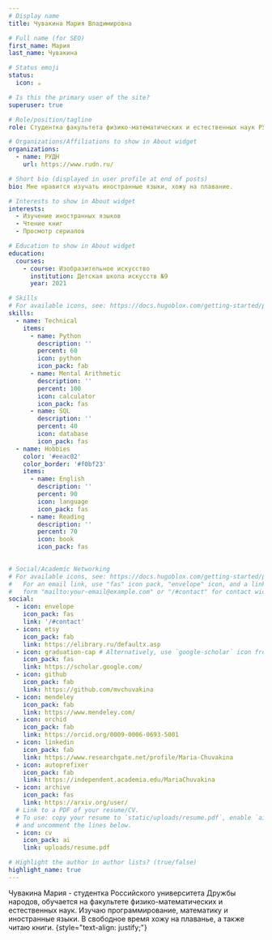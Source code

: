 ```yaml
---
# Display name
title: Чувакина Мария Владимировна

# Full name (for SEO)
first_name: Мария
last_name: Чувакина

# Status emoji
status:
  icon: ☕️

# Is this the primary user of the site?
superuser: true

# Role/position/tagline
role: Студентка факультета физико-математических и естественных наук РУДН

# Organizations/Affiliations to show in About widget
organizations:
  - name: РУДН
    url: https://www.rudn.ru/

# Short bio (displayed in user profile at end of posts)
bio: Мне нравится изучать иностранные языки, хожу на плавание.

# Interests to show in About widget
interests:
  - Изучение иностранных языков
  - Чтение книг
  - Просмотр сериалов

# Education to show in About widget
education:
  courses:
    - course: Изобразительное искусство
      institution: Детская школа искусств №9
      year: 2021

# Skills
# For available icons, see: https://docs.hugoblox.com/getting-started/page-builder/#icons
skills:
  - name: Technical
    items:
      - name: Python
        description: ''
        percent: 60
        icon: python
        icon_pack: fab
      - name: Mental Arithmetic
        description: ''
        percent: 100
        icon: calculator
        icon_pack: fas
      - name: SQL
        description: ''
        percent: 40
        icon: database
        icon_pack: fas
  - name: Hobbies
    color: '#eeac02'
    color_border: '#f0bf23'
    items:
      - name: English
        description: ''
        percent: 90
        icon: language
        icon_pack: fas
      - name: Reading
        description: ''
        percent: 70
        icon: book
        icon_pack: fas
      

# Social/Academic Networking
# For available icons, see: https://docs.hugoblox.com/getting-started/page-builder/#icons
#   For an email link, use "fas" icon pack, "envelope" icon, and a link in the
#   form "mailto:your-email@example.com" or "/#contact" for contact widget.
social:
  - icon: envelope
    icon_pack: fas
    link: '/#contact'
  - icon: etsy
    icon_pack: fab
    link: https://elibrary.ru/defaultx.asp
  - icon: graduation-cap # Alternatively, use `google-scholar` icon from `ai` icon pack
    icon_pack: fas
    link: https://scholar.google.com/
  - icon: github
    icon_pack: fab
    link: https://github.com/mvchuvakina
  - icon: mendeley
    icon_pack: fab
    link: https://www.mendeley.com/
  - icon: orchid
    icon_pack: fab
    link: https://orcid.org/0009-0006-0693-5001
  - icon: linkedin
    icon_pack: fab
    link: https://www.researchgate.net/profile/Maria-Chuvakina
  - icon: autoprefixer
    icon_pack: fab
    link: https://independent.academia.edu/MariaChuvakina
  - icon: archive
    icon_pack: fas
    link: https://arxiv.org/user/
  # Link to a PDF of your resume/CV.
  # To use: copy your resume to `static/uploads/resume.pdf`, enable `ai` icons in `params.yaml`,
  # and uncomment the lines below.
  - icon: cv
    icon_pack: ai
    link: uploads/resume.pdf

# Highlight the author in author lists? (true/false)
highlight_name: true
---
```


Чувакина Мария - студентка Российского университета Дружбы народов, обучается на факультете физико-математических и естественных наук. Изучаю программирование, математику и иностранные языки. В свободное время хожу на плаванье, а также читаю книги.
{style="text-align: justify;"}
